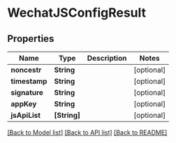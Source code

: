 # WechatJSConfigResult

## Properties
Name | Type | Description | Notes
------------ | ------------- | ------------- | -------------
**noncestr** | **String** |  | [optional] 
**timestamp** | **String** |  | [optional] 
**signature** | **String** |  | [optional] 
**appKey** | **String** |  | [optional] 
**jsApiList** | **[String]** |  | [optional] 

[[Back to Model list]](../README.md#documentation-for-models) [[Back to API list]](../README.md#documentation-for-api-endpoints) [[Back to README]](../README.md)



